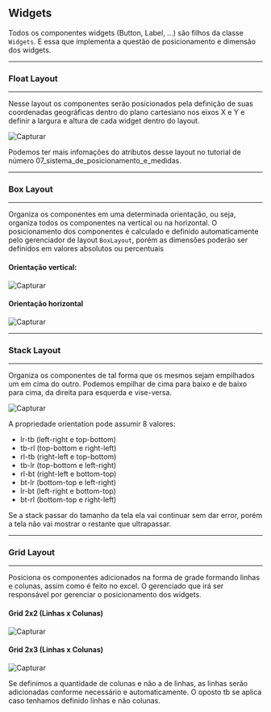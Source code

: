 ## Widgets

Todos os componentes widgets (Button, Label, ...) são filhos da classe `Widgets`. E essa que implementa a questão de posicionamento e dimensão dos widgets.


***
### Float Layout
***

Nesse layout os componentes serão posicionados pela definição de suas coordenadas geográficas dentro do plano cartesiano nos eixos X e Y e definir a largura e altura de cada widget dentro do layout.

![Capturar](https://github.com/user-attachments/assets/2ebdb595-1ebb-47de-8af7-beb58df73d9d)

Podemos ter mais infomações do atributos desse layout no tutorial de número 07_sistema_de_posicionamento_e_medidas.

***
### Box Layout
***

Organiza os componentes em uma determinada orientação, ou seja, organiza todos os componentes na vertical ou na horizontal. O posicionamento dos componentes é calculado e definido automaticamente pelo gerenciador de layout `BoxLayout`, porém as dimensões poderão ser definidos em valores absolutos ou percentuais

#### Orientação vertical:

![Capturar](https://github.com/user-attachments/assets/ffc47fdb-bdd6-4cb7-8997-a0f72d07d5d1)

#### Orientação horizontal

![Capturar](https://github.com/user-attachments/assets/1e4c245f-310c-4b0b-a62e-baba2ecc7b02)

***
### Stack Layout
***

Organiza os componentes de tal forma que os mesmos sejam empilhados um em cima do outro. Podemos empilhar de cima para baixo e de baixo para cima, da direita para esquerda e vise-versa.

![Capturar](https://github.com/user-attachments/assets/26dfea8c-0168-4df6-9008-36d71eb23d54)

A propriedade orientation pode assumir 8 valores:

* lr-tb (left-right e top-bottom)
* tb-rl (top-bottom e right-left)
* rl-tb (right-left e top-bottom)
* tb-lr (top-bottom e left-right)
* rl-bt (right-left e bottom-top)
* bt-lr (bottom-top e left-right)
* lr-bt (left-right e bottom-top)
* bt-rl (bottom-top e right-left)

Se a stack passar do tamanho da tela ela vai continuar sem dar error, porém a tela não vai mostrar o restante que ultrapassar.

***
### Grid Layout
***

Posiciona os componentes adicionados na forma de grade formando linhas e colunas, assim como é feito no excel. O gerenciado que irá ser responsável por gerenciar o posicionamento dos widgets.

#### Grid 2x2 (Linhas x Colunas)

![Capturar](https://github.com/user-attachments/assets/d37a2ffc-ee98-4a41-b73e-5f76289d1c3d)

#### Grid 2x3 (Linhas x Colunas)

![Capturar](https://github.com/user-attachments/assets/486ee0a8-4c71-4a88-8d68-0cb586f18a3b)

Se definimos a quantidade de colunas e não a de linhas, as linhas serão adicionadas conforme necessário e automaticamente.
O oposto tb se aplica caso tenhamos definido linhas e não colunas.